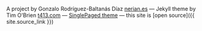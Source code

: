 
A project by Gonzalo Rodríguez-Baltanás Díaz [nerian.es](http://nerian.es/)
&mdash;
Jekyll theme by Tim O'Brien [t413.com](http://t413.com/)
&mdash;
[SinglePaged theme](https://github.com/t413/SinglePaged)
&mdash;
this site is [open source]({{ site.source_link }})

